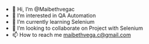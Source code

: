 - 👋 Hi, I’m @Maibethvegac
- 👀 I’m interested in QA Automation
- 🌱 I’m currently learning Selenium
- 💞️ I’m looking to collaborate on Project with Selenium
- 📫 How to reach me maibethvega.c@gmail.com

<!---
Maibethvegac/Maibethvegac is a ✨ special ✨ repository because its `README.md` (this file) appears on your GitHub profile.
You can click the Preview link to take a look at your changes.
--->
